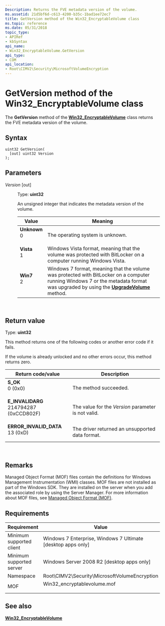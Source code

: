 ```yaml
---
Description: Returns the FVE metadata version of the volume.
ms.assetid: 21d5bf6d-c613-4200-b35c-1bad1ee72ec7
title: GetVersion method of the Win32_EncryptableVolume class
ms.topic: reference
ms.date: 05/31/2018
topic_type: 
- APIRef
- kbSyntax
api_name: 
- Win32_EncryptableVolume.GetVersion
api_type: 
- COM
api_location: 
- Root\CIMV2\Security\MicrosoftVolumeEncryption
---
```


# GetVersion method of the Win32\_EncryptableVolume class

The **GetVersion** method of the [**Win32\_EncryptableVolume**](win32-encryptablevolume.md) class returns the FVE metadata version of the volume.

## Syntax


```mof
uint32 GetVersion(
  [out] uint32 Version
);
```



## Parameters

<dl> <dt>

*Version* \[out\]
</dt> <dd>

Type: **uint32**

An unsigned integer that indicates the metadata version of the volume.



| Value                                                                                                                                                                                                                       | Meaning                                                                                                                                                                                                                                   |
|-----------------------------------------------------------------------------------------------------------------------------------------------------------------------------------------------------------------------------|-------------------------------------------------------------------------------------------------------------------------------------------------------------------------------------------------------------------------------------------|
| <span id="Unknown"></span><span id="unknown"></span><span id="UNKNOWN"></span><dl> <dt>**Unknown**</dt> <dt>0</dt> </dl> | The operating system is unknown.<br/>                                                                                                                                                                                               |
| <span id="Vista"></span><span id="vista"></span><span id="VISTA"></span><dl> <dt>**Vista**</dt> <dt>1</dt> </dl>         | Windows Vista format, meaning that the volume was protected with BitLocker on a computer running Windows Vista.<br/>                                                                                                                |
| <span id="Win7"></span><span id="win7"></span><span id="WIN7"></span><dl> <dt>**Win7**</dt> <dt>2</dt> </dl>             | Windows 7 format, meaning that the volume was protected with BitLocker on a computer running Windows 7 or the metadata format was upgraded by using the [**UpgradeVolume**](upgradevolume-win32-encryptablevolume.md) method.<br/> |



 

</dd> </dl>

## Return value

Type: **uint32**

This method returns one of the following codes or another error code if it fails.

If the volume is already unlocked and no other errors occur, this method returns zero.



| Return code/value                                                                                                                                                       | Description                                                    |
|-------------------------------------------------------------------------------------------------------------------------------------------------------------------------|----------------------------------------------------------------|
| <dl> <dt>**S\_OK**</dt> <dt>0 (0x0)</dt> </dl>                       | The method succeeded.<br/>                               |
| <dl> <dt>**E\_INVALIDARG**</dt> <dt>214794287 (0xCCD802F)</dt> </dl> | The value for the *Version* parameter is not valid.<br/> |
| <dl> <dt>**ERROR\_INVALID\_DATA**</dt> <dt>13 (0xD)</dt> </dl>       | The driver returned an unsupported data format.<br/>     |



 

## Remarks

Managed Object Format (MOF) files contain the definitions for Windows Management Instrumentation (WMI) classes. MOF files are not installed as part of the Windows SDK. They are installed on the server when you add the associated role by using the Server Manager. For more information about MOF files, see [Managed Object Format (MOF)](../wmisdk/managed-object-format--mof-.md).

## Requirements



| Requirement | Value |
|-------------------------------------|---------------------------------------------------------------------------------------------------------|
| Minimum supported client<br/> | Windows 7 Enterprise, Windows 7 Ultimate \[desktop apps only\]<br/>                               |
| Minimum supported server<br/> | Windows Server 2008 R2 \[desktop apps only\]<br/>                                                 |
| Namespace<br/>                | Root\\CIMV2\\Security\\MicrosoftVolumeEncryption<br/>                                             |
| MOF<br/>                      | <dl> <dt>Win32\_encryptablevolume.mof</dt> </dl> |



## See also

<dl> <dt>

[**Win32\_EncryptableVolume**](win32-encryptablevolume.md)
</dt> </dl>

 

 
